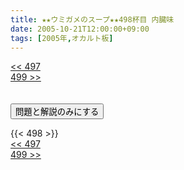 ```yaml
---
title: ★★ウミガメのスープ★★498杯目 内臓味
date: 2005-10-21T12:00:00+09:00
tags: [2005年,オカルト板]
---
```

<div class="th_left"><a href="../497"><< 497</a></div>
<div class="th_right"><a href="../499">499 >></a></div>
<br><br>
<script src="../../js/cupsoup.js"></script>
<form>
<input type="button" value="問題と解説のみにする" onClick="toggleCupsoup()">
</form>
{{< 498 >}}
<div class="th_left"><a href="../497"><< 497</a></div>
<div class="th_right"><a href="../499">499 >></a></div>
